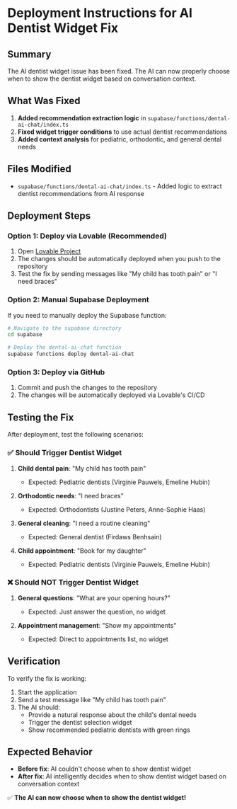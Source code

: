 # Deployment Instructions for AI Dentist Widget Fix

## Summary

The AI dentist widget issue has been fixed. The AI can now properly choose when to show the dentist widget based on conversation context.

## What Was Fixed

1. **Added recommendation extraction logic** in `supabase/functions/dental-ai-chat/index.ts`
2. **Fixed widget trigger conditions** to use actual dentist recommendations
3. **Added context analysis** for pediatric, orthodontic, and general dental needs

## Files Modified

- `supabase/functions/dental-ai-chat/index.ts` - Added logic to extract dentist recommendations from AI response

## Deployment Steps

### Option 1: Deploy via Lovable (Recommended)

1. Open [Lovable Project](https://lovable.dev/projects/952bbe84-3a4d-4f46-b2b7-7a7945d9eaf0)
2. The changes should be automatically deployed when you push to the repository
3. Test the fix by sending messages like "My child has tooth pain" or "I need braces"

### Option 2: Manual Supabase Deployment

If you need to manually deploy the Supabase function:

```bash
# Navigate to the supabase directory
cd supabase

# Deploy the dental-ai-chat function
supabase functions deploy dental-ai-chat
```

### Option 3: Deploy via GitHub

1. Commit and push the changes to the repository
2. The changes will be automatically deployed via Lovable's CI/CD

## Testing the Fix

After deployment, test the following scenarios:

### ✅ Should Trigger Dentist Widget

1. **Child dental pain**: "My child has tooth pain"
   - Expected: Pediatric dentists (Virginie Pauwels, Emeline Hubin)

2. **Orthodontic needs**: "I need braces"
   - Expected: Orthodontists (Justine Peters, Anne-Sophie Haas)

3. **General cleaning**: "I need a routine cleaning"
   - Expected: General dentist (Firdaws Benhsain)

4. **Child appointment**: "Book for my daughter"
   - Expected: Pediatric dentists (Virginie Pauwels, Emeline Hubin)

### ❌ Should NOT Trigger Dentist Widget

1. **General questions**: "What are your opening hours?"
   - Expected: Just answer the question, no widget

2. **Appointment management**: "Show my appointments"
   - Expected: Direct to appointments list, no widget

## Verification

To verify the fix is working:

1. Start the application
2. Send a test message like "My child has tooth pain"
3. The AI should:
   - Provide a natural response about the child's dental needs
   - Trigger the dentist selection widget
   - Show recommended pediatric dentists with green rings

## Expected Behavior

- **Before fix**: AI couldn't choose when to show dentist widget
- **After fix**: AI intelligently decides when to show dentist widget based on conversation context

✅ **The AI can now choose when to show the dentist widget!**